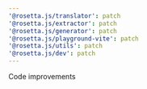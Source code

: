 ```yaml
---
'@rosetta.js/translator': patch
'@rosetta.js/extractor': patch
'@rosetta.js/generator': patch
'@rosetta.js/playground-vite': patch
'@rosetta.js/utils': patch
'@rosetta.js/dev': patch
---
```


Code improvements
